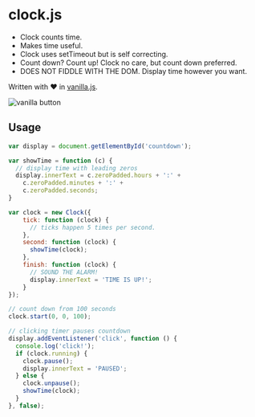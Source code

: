 clock.js
========

* Clock counts time.
* Makes time useful.
* Clock uses setTimeout but is self correcting.
* Count down? Count up! Clock no care, but count down preferred.
* DOES NOT FIDDLE WITH THE DOM. Display time however you want.

Written with ♥ in [vanilla.js](http://vanilla-js.com/).

![vanilla button](http://vanilla-js.com/assets/button.png)

Usage
-----

```javascript
var display = document.getElementById('countdown');

var showTime = function (c) {
  // display time with leading zeros
  display.innerText = c.zeroPadded.hours + ':' +
    c.zeroPadded.minutes + ':' +
    c.zeroPadded.seconds;
}

var clock = new Clock({
    tick: function (clock) {
      // ticks happen 5 times per second.
    },
    second: function (clock) {
      showTime(clock);
    },
    finish: function (clock) {
      // SOUND THE ALARM!
      display.innerText = 'TIME IS UP!';
    }
});

// count down from 100 seconds
clock.start(0, 0, 100);

// clicking timer pauses countdown
display.addEventListener('click', function () {
  console.log('click!');
  if (clock.running) {
    clock.pause();
    display.innerText = 'PAUSED';
  } else {
    clock.unpause();
    showTime(clock);
  }
}, false);
```



